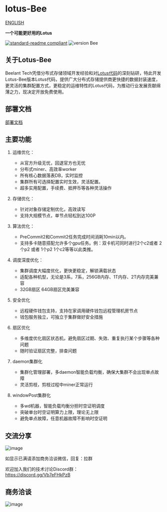 # lotus-Bee
[ENGLISH](https://github.com/beelant/lotus-bee/blob/main/README_en.md)

**一个可能更好用的Lotus**

[![standard-readme compliant](https://img.shields.io/badge/readme%20style-standard-brightgreen.svg?style=flat-square)](https://github.com/RichardLitt/standard-readme)   ![version Bee](https://img.shields.io/badge/version-1.10.3-orange)

## 关于Lotus-Bee
Beelant Tech凭借分布式存储领域开发经验和对[Lotus代码](https://github.com/filecoin-project/lotus/#project-lotus---%E8%8E%B2)的深刻钻研，特此开发Lotus-Bee版本Lotus代码，提供广大分布式存储提供商更快捷的数据封装速度，更灵活的集群配置方式，更稳定的运维特性的Lotus代码，为推动行业发展贡献绵薄之力，现决定开放免费使用。

## 部署文档
[部署文档](https://github.com/beelant/lotus-bee/blob/main/deployment.md)

## 主要功能


1. 运维优化：
    - 从官方升级无忧，回退官方也无忧
    - 分布式miner、高效率worker
    - 所有核心数据落表DB，实时监控
    - 集群所有可选择配置实时生效，灵活配置。   
    - 超多实用配置，手续费、抵押币等各种灵活操作

2. 存储优化：  
    - 针对对象存储定制优化，高效读写
    - 支持大规模节点，单节点轻松到达100P   

3. 算法优化：
    - PreCommit2和Commit2任务完成时间消耗10min以内。
    - 支持多卡随意搭配允许多个gpu任务。例：双卡机可同时进行2个c2或者 2个p2 或者 1个p2 1个c2等等以此类推。   

4. 调度深度优化：
    - 集群调度大幅度优化，更快更稳定，解锁满载状态
    - 适配各种机型，无论是3系，7系，256GB内存、1T内存、2T内存完美兼容
    - 32GB扇区 64GB扇区完美兼容

5. 安全优化
   - 远程硬件钱包支持，支持在家调用硬件钱包远程管理机房节点 
   - 钱包服务独立，可独立于集群做好安全措施
   
6. 扇区优化
   - 多维度优化扇区状态机，避免扇区过期、失效、重复执行某个步骤等各种问题
   - 随时验证扇区完整，排查问题
   
7. daemon集群化
   - 集群化管理部署，多daemon智能负载均衡，确保大集群不会出现单点故障
   - 灵活剪枝，剪枝过程中miner正常运行


8. windowPost集群化
   - 多wd机器，智能负载均衡分担时空证明调度
   - 突破单台时空证明算力上限，理论无上限
   - 避免单点故障，任意机器故障不影响时空证明




## 交流分享
![image](https://user-images.githubusercontent.com/86239661/131319877-42444f39-fde2-4b2e-a48b-6f1f1693c105.png)


如显示已满请添加商务洽谈微信，回复：拉群

欢迎加入我们的技术讨论Discord群：     
https://discord.gg/Vb7eFHkPzB





## 商务洽谈
![image](https://user-images.githubusercontent.com/86239661/126980665-1ca8c996-c9c1-4c86-b585-0ed42feebf77.png)











